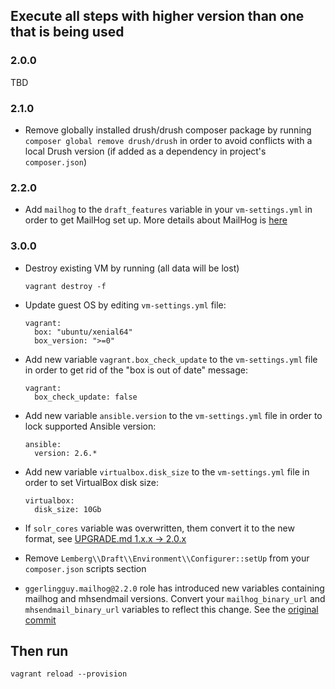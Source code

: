 ## Execute all steps with higher version than one that is being used

### 2.0.0

TBD

### 2.1.0

- Remove globally installed drush/drush composer package by running `composer global remove drush/drush` in order to avoid conflicts with a local Drush version (if added as a dependency in project's `composer.json`)

### 2.2.0

- Add `mailhog` to the `draft_features` variable in your `vm-settings.yml` in order to get MailHog set up. More details about MailHog is [here](/docs/mailhog.md)

### 3.0.0

- Destroy existing VM by running (all data will be lost)

    ```
    vagrant destroy -f
    ```

- Update guest OS by editing `vm-settings.yml` file:

    ```
    vagrant:
      box: "ubuntu/xenial64"
      box_version: ">=0"
    ```

- Add new variable `vagrant.box_check_update` to the `vm-settings.yml` file in order to get rid of the "box is out of date" message:

    ```
    vagrant:
      box_check_update: false
    ```
- Add new variable `ansible.version` to the `vm-settings.yml` file in order to lock supported Ansible version:

    ```
    ansible:
      version: 2.6.*
    ```

- Add new variable `virtualbox.disk_size` to the `vm-settings.yml` file in order to set VirtualBox disk size:

    ```
    virtualbox:
      disk_size: 10Gb
    ```

- If `solr_cores` variable was overwritten, them convert it to the new format, see [UPGRADE.md 1.x.x -> 2.0.x](https://github.com/T2L/ansible-role-solr/blob/2.0.0/UPGRADE.md#1xx---20x)

- Remove `Lemberg\\Draft\\Environment\\Configurer::setUp` from your `composer.json` scripts section

- `ggerlingguy.mailhog@2.2.0` role has introduced new variables containing mailhog and mhsendmail versions. Convert your `mailhog_binary_url` and `mhsendmail_binary_url` variables to reflect this change. See the [original commit](https://github.com/geerlingguy/ansible-role-mailhog/commit/d8e1c265820c374b7fa772f5b8f450364b1e13a7)

## Then run

```
vagrant reload --provision
```
